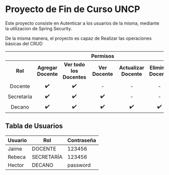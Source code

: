 # Proyecto de Fin de Curso UNCP

Este proyecto consiste en Autenticar a los usuarios de la misma, mediante la utilizacion de Spring Security.

De la misma manera, el proyecto es capaz de Realizar las operaciones básicas del CRUD

|            |                     |                           |      Permisos      |                        |                      |
| :--------: | :-----------------: | :-----------------------: | :----------------: | :--------------------: | :------------------: |
|  **Rol**   | **Agregar Docente** | **Ver todo los Docentes** |  **Ver Docente**   | **Actualizar Docente** | **Eliminar Docente** |
|  Docente   | :heavy_check_mark:  |    :heavy_check_mark:     |         -          |           -            |          -           |
| Secretaría | :heavy_check_mark:  |    :heavy_check_mark:     | :heavy_check_mark: |           -            |          -           |
|   Decano   | :heavy_check_mark:  |    :heavy_check_mark:     | :heavy_check_mark: |   :heavy_check_mark:   |  :heavy_check_mark:  |

## Tabla de Usuarios

| Usuario | Rol        | Contraseña |
| ------- | ---------- | ---------- |
| Jaime   | DOCENTE    | 123456     |
| Rebeca  | SECRETARÍA | 123456     |
| Hector  | DECANO     | password   |
